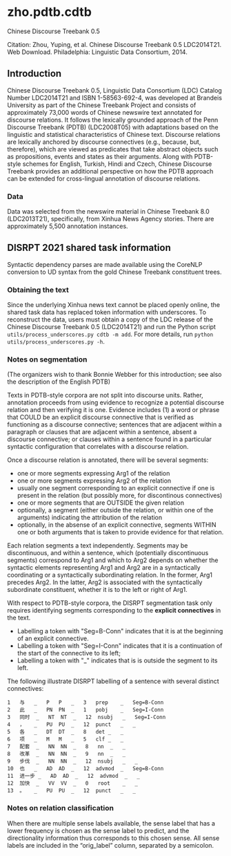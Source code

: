 # zho.pdtb.cdtb

Chinese Discourse Treebank 0.5

Citation: Zhou, Yuping, et al. Chinese Discourse Treebank 0.5 LDC2014T21. Web Download. Philadelphia: Linguistic Data Consortium, 2014.

## Introduction

Chinese Discourse Treebank 0.5, Linguistic Data Consortium (LDC) Catalog Number LDC2014T21 and ISBN 1-58563-692-4, was developed at Brandeis University as part of the Chinese Treebank Project and consists of approximately 73,000 words of Chinese newswire text annotated for discourse relations. It follows the lexically grounded approach of the Penn Discourse Treebank (PDTB) (LDC2008T05) with adaptations based on the linguistic and statistical characteristics of Chinese text. Discourse relations are lexically anchored by discourse connectives (e.g., because, but, therefore), which are viewed as predicates that take abstract objects such as propositions, events and states as their arguments. Along with PDTB-style schemes for English, Turkish, Hindi and Czech, Chinese Discourse Treebank provides an additional perspective on how the PDTB approach can be extended for cross-lingual annotation of discourse relations.

### Data

Data was selected from the newswire material in Chinese Treebank 8.0 (LDC2013T21), specifically, from Xinhua News Agency stories. There are approximately 5,500 annotation instances. 

## DISRPT 2021 shared task information

Syntactic dependency parses are made available using the CoreNLP conversion to UD syntax from the gold Chinese Treebank constituent trees.

### Obtaining the text

Since the underlying Xinhua news text cannot be placed openly online, the shared task data has replaced token information with underscores. To reconstruct the data, users must obtain a copy of the LDC release of the Chinese Discourse Treebank 0.5 (LDC2014T21) and run the Python script `utils/process_underscores.py cdtb -m add`. For more details, run `python utils/process_underscores.py -h`. 

### Notes on segmentation

(The organizers wish to thank Bonnie Webber for this introduction; see also the description of the English PDTB)

Texts in PDTB-style corpora are not split into discourse units. Rather, annotation proceeds from using evidence to recognize a potential discourse relation and then verifying it is one. Evidence includes (1) a word or phrase that COULD be an explicit discourse connective that is verified as functioning as a discourse connective; sentences that are adjacent within a paragraph or clauses that are adjacent within a sentence, absent a discourse connective; or clauses within a sentence found in a particular syntactic configuration that correlates with a discourse relation.

Once a discourse relation is annotated, there will be several segments:
  * one or more segments expressing Arg1 of the relation
  * one or more segments expressing Arg2 of the relation
  * usually one segment corresponding to an explicit connective if one is present in the relation
   (but possibly more, for discontinous connectives)
  * one or more segments that are OUTSIDE the given relation
  * optionally, a segment (either outside the relation, or within one of the arguments)
   indicating the attribution of the relation
  * optionally, in the absense of an explicit connective, segments WITHIN one or
    both arguments that is taken to provide evidence for that relation.

Each relation segments a text independently. Segments may be discontinuous, and within a sentence, which (potentially discontinuous segments) correspond to Arg1 and which to Arg2 depends on whether the syntactic elements representing Arg1 and Arg2 are in a syntactically coordinating or a syntactically subordinating relation.  In the former, Arg1 precedes Arg2. In the latter, Arg2 is associated with the syntactically subordinate constituent, whether it is to the left or right of Arg1.

With respect to PDTB-style corpora, the DISRPT segmentation task only requires identifying segments corresponding to the **explicit connectives** in the text.

  * Labelling a token with "Seg=B-Conn" indicates that it is at the beginning of an explicit connective.
  * Labelling a token with "Seg=I-Conn" indicates that it is a continuation of the start of the connective
   to its left;
  * Labelling a token with "_" indicates that is is outside the segment to its left.

The following illustrate DISRPT labelling of a sentence with several distinct connectives:

```
1	与	_	P	P	_	3	prep	_	Seg=B-Conn
2	此	_	PN	PN	_	1	pobj	_	Seg=I-Conn
3	同时	_	NT	NT	_	12	nsubj	_	Seg=I-Conn
4	，	_	PU	PU	_	12	punct	_	_
5	各	_	DT	DT	_	8	det	_	_
6	项	_	M	M	_	5	clf	_	_
7	配套	_	NN	NN	_	8	nn	_	_
8	改革	_	NN	NN	_	9	nn	_	_
9	步伐	_	NN	NN	_	12	nsubj	_	_
10	也	_	AD	AD	_	12	advmod	_	Seg=B-Conn
11	进一步	_	AD	AD	_	12	advmod	_	_
12	加快	_	VV	VV	_	0	root	_	_
13	。	_	PU	PU	_	12	punct	_	_
```

### Notes on relation classification 

When there are multiple sense labels available, the sense label that has a lower frequency is chosen as the sense label to predict, and the directionality information thus corresponds to this chosen sense. All sense labels are included in the “orig_label” column, separated by a semicolon. 


